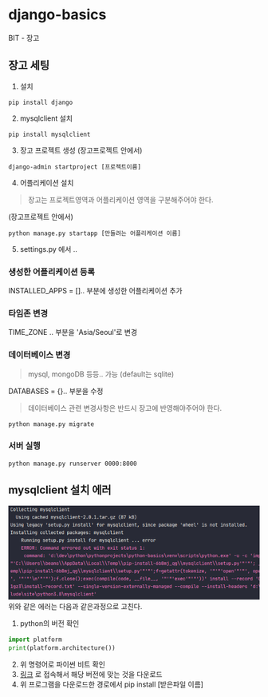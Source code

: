 # django-basics
BIT - 장고

## 장고 세팅
1. 설치
```commandline
pip install django
```

2. mysqlclient 설치
```commandline
pip install mysqlclient
```

3. 장고 프로젝트 생성
(장고프로젝트 안에서)
```commandline
django-admin startproject [프로젝트이름]
```
4. 어플리케이션 설치
> 장고는 프로젝트영역과 어플리케이션 영역을 구분해주어야 한다. 

(장고프로젝트 안에서)
```commandline
python manage.py startapp [만들려는 어플리케이션 이름] 
```

5. settings.py 에서 ..
### 생성한 어플리케이션 등록
INSTALLED_APPS = [].. 부분에 생성한 어플리케이션 추가

### 타임존 변경
TIME_ZONE .. 부분을 'Asia/Seoul'로 변경

### 데이터베이스 변경
> mysql, mongoDB 등등.. 가능 (default는 sqlite)
  
DATABASES = {}.. 부분을 수정
> 데이터베이스 관련 변경사항은 반드시 장고에 반영해야주어야 한다.
```commandline
python manage.py migrate
```

### 서버 실행
```commandline
python manage.py runserver 0000:8000
```

## mysqlclient 설치 에러
![screensht](error.PNG)  
위와 같은 에러는 다음과 같은과정으로 고친다.
1. python의 버전 확인
```python
import platform
print(platform.architecture())
```
2. 위 명령어로 파이썬 비트 확인
3. [링크](https://www.lfd.uci.edu/~gohlke/pythonlibs/#mysqlclient) 로 접속해서 해당 버전에 맞는 것을 다운로드  
4. 위 프로그램을 다운로드한 경로에서 pip install [받은파일 이름]

  
